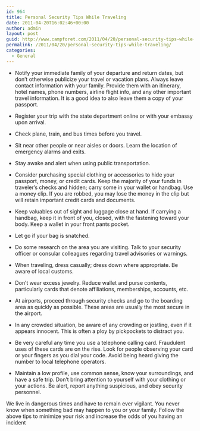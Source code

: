 ```yaml
---
id: 964
title: Personal Security Tips While Traveling
date: 2011-04-20T16:02:46+00:00
author: admin
layout: post
guid: http://www.campforet.com/2011/04/20/personal-security-tips-while-traveling/
permalink: /2011/04/20/personal-security-tips-while-traveling/
categories:
  - General
---
```

* Notify your immediate family of your departure and return dates, but don&#8217;t otherwise publicize your travel or vacation plans. Always leave contact information with your family. Provide them with an itinerary, hotel names, phone numbers, airline flight info, and any other important travel information. It is a good idea to also leave them a copy of your passport.

* Register your trip with the state department online or with your embassy upon arrival.

* Check plane, train, and bus times before you travel.

* Sit near other people or near aisles or doors. Learn the location of emergency alarms and exits.

* Stay awake and alert when using public transportation.

* Consider purchasing special clothing or accessories to hide your passport, money, or credit cards. Keep the majority of your funds in traveler&#8217;s checks and hidden; carry some in your wallet or handbag. Use a money clip. If you are robbed, you may lose the money in the clip but will retain important credit cards and documents.

* Keep valuables out of sight and luggage close at hand. If carrying a handbag, keep it in front of you, closed, with the fastening toward your body. Keep a wallet in your front pants pocket. 

* Let go if your bag is snatched. 

* Do some research on the area you are visiting. Talk to your security officer or consular colleagues regarding travel advisories or warnings. 

* When traveling, dress casually; dress down where appropriate. Be aware of local customs. 

* Don&#8217;t wear excess jewelry. Reduce wallet and purse contents, particularly cards that denote affiliations, memberships, accounts, etc. 

* At airports, proceed through security checks and go to the boarding area as quickly as possible. These areas are usually the most secure in the airport. 

* In any crowded situation, be aware of any crowding or jostling, even if it appears innocent. This is often a ploy by pickpockets to distract you. 

* Be very careful any time you use a telephone calling card. Fraudulent uses of these cards are on the rise. Look for people observing your card or your fingers as you dial your code. Avoid being heard giving the number to local telephone operators.

* Maintain a low profile, use common sense, know your surroundings, and have a safe trip. Don’t bring attention to yourself with your clothing or your actions. Be alert, report anything suspicious, and obey security personnel.

We live in dangerous times and have to remain ever vigilant. You never know when something bad may happen to you or your family. Follow the above tips to minimize your risk and increase the odds of you having an incident